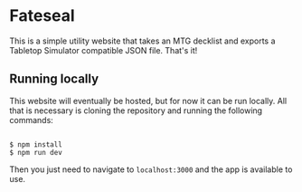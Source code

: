 # Fateseal

This is a simple utility website that takes an MTG decklist and exports a Tabletop Simulator compatible JSON file. That's it!

## Running locally

This website will eventually be hosted, but for now it can be run locally. All that is necessary is cloning the repository and running the following commands:

```shell

$ npm install
$ npm run dev

```

Then you just need to navigate to `localhost:3000` and the app is available to use.
